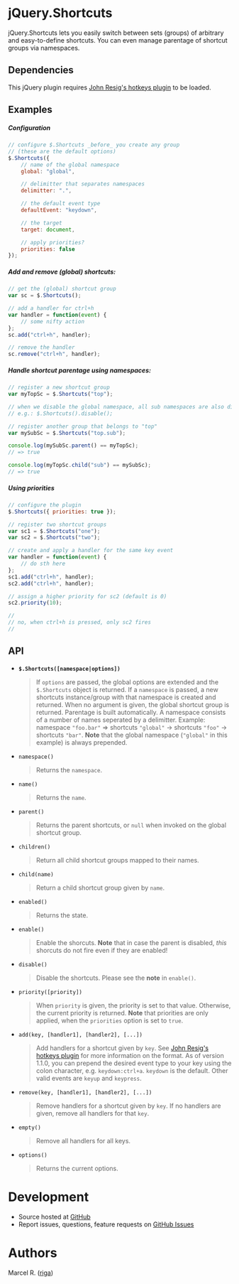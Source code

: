 # jQuery.Shortcuts

jQuery.Shortcuts lets you easily switch between sets (groups) of arbitrary and easy-to-define shortcuts. You can even manage parentage of shortcut groups via namespaces.


## Dependencies

This jQuery plugin requires [John Resig's hotkeys plugin](https://github.com/jeresig/jquery.hotkeys) to be loaded.


## Examples

##### Configuration

```javascript
// configure $.Shortcuts _before_ you create any group
// (these are the default options)
$.Shortcuts({
    // name of the global namespace
    global: "global",

    // delimitter that separates namespaces
    delimitter: ".",

    // the default event type
    defaultEvent: "keydown",

    // the target
    target: document,

    // apply priorities?
    priorities: false
});
```


##### Add and remove (global) shortcuts:

```javascript
// get the (global) shortcut group
var sc = $.Shortcuts();

// add a handler for ctrl+h
var handler = function(event) {
	// some nifty action
};
sc.add("ctrl+h", handler);

// remove the handler
sc.remove("ctrl+h", handler);

```


##### Handle shortcut parentage using namespaces:

```javascript
// register a new shortcut group
var myTopSc = $.Shortcuts("top");

// when we disable the global namespace, all sub namespaces are also disabled
// e.g.: $.Shortcuts().disable();

// register another group that belongs to "top"
var mySubSc = $.Shortcuts("top.sub");

console.log(mySubSc.parent() == myTopSc);
// => true

console.log(myTopSc.child("sub") == mySubSc);
// => true
```


##### Using priorities

```javascript
// configure the plugin
$.Shortcuts({ priorities: true });

// register two shortcut groups
var sc1 = $.Shortcuts("one");
var sc2 = $.Shortcuts("two");

// create and apply a handler for the same key event
var handler = function(event) {
	// do sth here
};
sc1.add("ctrl+h", handler);
sc2.add("ctrl+h", handler);

// assign a higher priority for sc2 (default is 0)
sc2.priority(10);

//
// no, when ctrl+h is pressed, only sc2 fires
//
```


## API

* **`$.Shortcuts([namespace|options])`**
    > If `options` are passed, the global options are extended and the `$.Shortcuts` object is returned. If a `namespace` is passed, a new shortcuts instance/group with that namespace is created and returned. When no argument is given, the global shortcut group is returned. Parentage is built automatically. A namespace consists of a number of names seperated by a delimitter. Example: namespace `"foo.bar"` => shortcuts `"global"` -> shortcuts `"foo"` -> shortcuts `"bar"`. **Note** that the global namespace (`"global"` in this example) is always prepended.

* `namespace()`
    > Returns the `namespace`.
    
* `name()`
    > Returns the `name`.
    
* `parent()`
    > Returns the parent shortcuts, or `null` when invoked on the global shortcut group.

* `children()`
    > Return all child shortcut groups mapped to their names.

* `child(name)`
    > Return a child shortcut group given by `name`.

* `enabled()`
    > Returns the state.

* `enable()`
    > Enable the shorcuts. **Note** that in case the parent is disabled, _this_ shorcuts do not fire even if they are enabled!

* `disable()`
    > Disable the shortcuts. Please see the **note** in `enable()`.
    
* `priority([priority])`
	> When `priority` is given, the priority is set to that value. Otherwise, the current priority is returned. **Note** that priorities are only applied, when the `priorities` option is set to `true`.
    
* `add(key, [handler1], [handler2], [...])`
	> Add handlers for a shortcut given by `key`. See [John Resig's hotkeys plugin](https://github.com/jeresig/jquery.hotkeys) for more information on the format. As of version 1.1.0, you can prepend the desired event type to your key using the colon character, e.g. `keydown:ctrl+a`. `keydown` is the default. Other valid events are `keyup` and `keypress`.

* `remove(key, [handler1], [handler2], [...])`
	> Remove handlers for a shortcut given by `key`. If no handlers are given, remove all handlers for that `key`.

* `empty()`
	> Remove all handlers for all keys.

* `options()`
    > Returns the current options.


# Development

- Source hosted at [GitHub](https://github.com/riga/jquery.shortcuts)
- Report issues, questions, feature requests on
[GitHub Issues](https://github.com/riga/jquery.shortcuts/issues)


# Authors

Marcel R. ([riga](https://github.com/riga))
